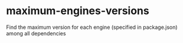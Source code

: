 # maximum-engines-versions
Find the maximum version for each engine (specified in package.json) among all dependencies
